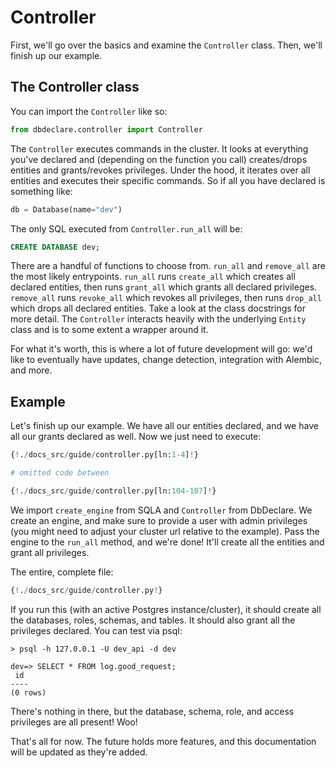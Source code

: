 # Controller

First, we'll go over the basics and examine the `Controller` class. Then, we'll finish up our example.

## The Controller class

You can import the `Controller` like so:

```Python
from dbdeclare.controller import Controller
```

The `Controller` executes commands in the cluster. It looks at everything you've declared and (depending on
the function you call) creates/drops entities and grants/revokes privileges. Under the hood, it iterates
over all entities and executes their specific commands. So if all you have declared is something like:

```Python
db = Database(name="dev")
```

The only SQL executed from `Controller.run_all` will be:

```sql
CREATE DATABASE dev;
```

There are a handful of functions to choose from. `run_all` and `remove_all` are the most likely entrypoints.
`run_all` runs `create_all` which creates all declared entities, then runs `grant_all` which grants all declared
privileges. `remove_all` runs `revoke_all` which revokes all privileges, then runs `drop_all` which drops all
declared entities.  Take a look at the class docstrings for more detail. The `Controller` interacts heavily with
the underlying `Entity` class and is to some extent a wrapper around it.

For what it's worth, this is where a lot of future development will go: we'd like to eventually have updates,
change detection, integration with Alembic, and more.

## Example

Let's finish up our example. We have all our entities declared, and we have all our grants declared as well.
Now we just need to execute:

```Python hl_lines="1 4 9 11"
{!./docs_src/guide/controller.py[ln:1-4]!}

# omitted code between

{!./docs_src/guide/controller.py[ln:104-107]!}

```

We import `create_engine` from SQLA and `Controller` from DbDeclare. We create an engine, and make sure
to provide a user with admin privileges (you might need to adjust your cluster url relative to the example).
Pass the engine to the `run_all` method, and we're done! It'll create all the entities and grant all privileges.

The entire, complete file:

```Python
{!./docs_src/guide/controller.py!}
```

If you run this (with an active Postgres instance/cluster), it should create all the databases, roles, schemas,
and tables. It should also grant all the privileges declared. You can test via psql:

```shell
> psql -h 127.0.0.1 -U dev_api -d dev

dev=> SELECT * FROM log.good_request;
 id 
----
(0 rows)
```

There's nothing in there, but the database, schema, role, and access privileges are all present! Woo!

That's all for now. The future holds more features, and this documentation will be updated as they're added.